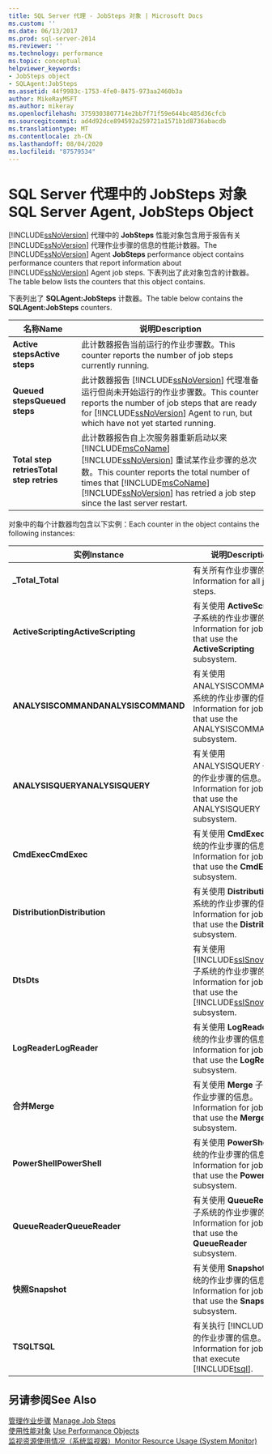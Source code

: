 ```yaml
---
title: SQL Server 代理 - JobSteps 对象 | Microsoft Docs
ms.custom: ''
ms.date: 06/13/2017
ms.prod: sql-server-2014
ms.reviewer: ''
ms.technology: performance
ms.topic: conceptual
helpviewer_keywords:
- JobSteps object
- SQLAgent:JobSteps
ms.assetid: 44f9983c-1753-4fe0-8475-973aa2460b3a
author: MikeRayMSFT
ms.author: mikeray
ms.openlocfilehash: 3759303807714e2bb7f71f59e644bc485d36cfcb
ms.sourcegitcommit: ad4d92dce894592a259721a1571b1d8736abacdb
ms.translationtype: MT
ms.contentlocale: zh-CN
ms.lasthandoff: 08/04/2020
ms.locfileid: "87579534"
---
```

# <a name="sql-server-agent-jobsteps-object"></a><span data-ttu-id="1a299-102">SQL Server 代理中的 JobSteps 对象</span><span class="sxs-lookup"><span data-stu-id="1a299-102">SQL Server Agent, JobSteps Object</span></span>
  <span data-ttu-id="1a299-103">[!INCLUDE[ssNoVersion](../../includes/ssnoversion-md.md)] 代理中的 **JobSteps** 性能对象包含用于报告有关 [!INCLUDE[ssNoVersion](../../includes/ssnoversion-md.md)] 代理作业步骤的信息的性能计数器。</span><span class="sxs-lookup"><span data-stu-id="1a299-103">The [!INCLUDE[ssNoVersion](../../includes/ssnoversion-md.md)] Agent **JobSteps** performance object contains performance counters that report information about [!INCLUDE[ssNoVersion](../../includes/ssnoversion-md.md)] Agent job steps.</span></span> <span data-ttu-id="1a299-104">下表列出了此对象包含的计数器。</span><span class="sxs-lookup"><span data-stu-id="1a299-104">The table below lists the counters that this object contains.</span></span>  
  
 <span data-ttu-id="1a299-105">下表列出了 **SQLAgent:JobSteps** 计数器。</span><span class="sxs-lookup"><span data-stu-id="1a299-105">The table below contains the **SQLAgent:JobSteps** counters.</span></span>  
  
|<span data-ttu-id="1a299-106">名称</span><span class="sxs-lookup"><span data-stu-id="1a299-106">Name</span></span>|<span data-ttu-id="1a299-107">说明</span><span class="sxs-lookup"><span data-stu-id="1a299-107">Description</span></span>|  
|----------|-----------------|  
|<span data-ttu-id="1a299-108">**Active steps**</span><span class="sxs-lookup"><span data-stu-id="1a299-108">**Active steps**</span></span>|<span data-ttu-id="1a299-109">此计数器报告当前运行的作业步骤数。</span><span class="sxs-lookup"><span data-stu-id="1a299-109">This counter reports the number of job steps currently running.</span></span>|  
|<span data-ttu-id="1a299-110">**Queued steps**</span><span class="sxs-lookup"><span data-stu-id="1a299-110">**Queued steps**</span></span>|<span data-ttu-id="1a299-111">此计数器报告 [!INCLUDE[ssNoVersion](../../includes/ssnoversion-md.md)] 代理准备运行但尚未开始运行的作业步骤数。</span><span class="sxs-lookup"><span data-stu-id="1a299-111">This counter reports the number of job steps that are ready for [!INCLUDE[ssNoVersion](../../includes/ssnoversion-md.md)] Agent to run, but which have not yet started running.</span></span>|  
|<span data-ttu-id="1a299-112">**Total step retries**</span><span class="sxs-lookup"><span data-stu-id="1a299-112">**Total step retries**</span></span>|<span data-ttu-id="1a299-113">此计数器报告自上次服务器重新启动以来 [!INCLUDE[msCoName](../../includes/msconame-md.md)] [!INCLUDE[ssNoVersion](../../includes/ssnoversion-md.md)] 重试某作业步骤的总次数。</span><span class="sxs-lookup"><span data-stu-id="1a299-113">This counter reports the total number of times that [!INCLUDE[msCoName](../../includes/msconame-md.md)] [!INCLUDE[ssNoVersion](../../includes/ssnoversion-md.md)] has retried a job step since the last server restart.</span></span>|  
  
 <span data-ttu-id="1a299-114">对象中的每个计数器均包含以下实例：</span><span class="sxs-lookup"><span data-stu-id="1a299-114">Each counter in the object contains the following instances:</span></span>  
  
|<span data-ttu-id="1a299-115">实例</span><span class="sxs-lookup"><span data-stu-id="1a299-115">Instance</span></span>|<span data-ttu-id="1a299-116">说明</span><span class="sxs-lookup"><span data-stu-id="1a299-116">Description</span></span>|  
|--------------|-----------------|  
|<span data-ttu-id="1a299-117">**_Total**</span><span class="sxs-lookup"><span data-stu-id="1a299-117">**_Total**</span></span>|<span data-ttu-id="1a299-118">有关所有作业步骤的信息。</span><span class="sxs-lookup"><span data-stu-id="1a299-118">Information for all job steps.</span></span>|  
|<span data-ttu-id="1a299-119">**ActiveScripting**</span><span class="sxs-lookup"><span data-stu-id="1a299-119">**ActiveScripting**</span></span>|<span data-ttu-id="1a299-120">有关使用 **ActiveScripting** 子系统的作业步骤的信息。</span><span class="sxs-lookup"><span data-stu-id="1a299-120">Information for job steps that use the **ActiveScripting** subsystem.</span></span>|  
|<span data-ttu-id="1a299-121">**ANALYSISCOMMAND**</span><span class="sxs-lookup"><span data-stu-id="1a299-121">**ANALYSISCOMMAND**</span></span>|<span data-ttu-id="1a299-122">有关使用 ANALYSISCOMMAND 子系统的作业步骤的信息。</span><span class="sxs-lookup"><span data-stu-id="1a299-122">Information for job steps that use the ANALYSISCOMMAND subsystem.</span></span>|  
|<span data-ttu-id="1a299-123">**ANALYSISQUERY**</span><span class="sxs-lookup"><span data-stu-id="1a299-123">**ANALYSISQUERY**</span></span>|<span data-ttu-id="1a299-124">有关使用 ANALYSISQUERY 子系统的作业步骤的信息。</span><span class="sxs-lookup"><span data-stu-id="1a299-124">Information for job steps that use the ANALYSISQUERY subsystem.</span></span>|  
|<span data-ttu-id="1a299-125">**CmdExec**</span><span class="sxs-lookup"><span data-stu-id="1a299-125">**CmdExec**</span></span>|<span data-ttu-id="1a299-126">有关使用 **CmdExec** 子系统的作业步骤的信息。</span><span class="sxs-lookup"><span data-stu-id="1a299-126">Information for job steps that use the **CmdExec** subsystem.</span></span>|  
|<span data-ttu-id="1a299-127">**Distribution**</span><span class="sxs-lookup"><span data-stu-id="1a299-127">**Distribution**</span></span>|<span data-ttu-id="1a299-128">有关使用 **Distribution** 子系统的作业步骤的信息。</span><span class="sxs-lookup"><span data-stu-id="1a299-128">Information for job steps that use the **Distribution** subsystem.</span></span>|  
|<span data-ttu-id="1a299-129">**Dts**</span><span class="sxs-lookup"><span data-stu-id="1a299-129">**Dts**</span></span>|<span data-ttu-id="1a299-130">有关使用 [!INCLUDE[ssISnoversion](../../includes/ssisnoversion-md.md)] 子系统的作业步骤的信息。</span><span class="sxs-lookup"><span data-stu-id="1a299-130">Information for job steps that use the [!INCLUDE[ssISnoversion](../../includes/ssisnoversion-md.md)] subsystem.</span></span>|  
|<span data-ttu-id="1a299-131">**LogReader**</span><span class="sxs-lookup"><span data-stu-id="1a299-131">**LogReader**</span></span>|<span data-ttu-id="1a299-132">有关使用 **LogReader** 子系统的作业步骤的信息。</span><span class="sxs-lookup"><span data-stu-id="1a299-132">Information for job steps that use the **LogReader** subsystem.</span></span>|  
|<span data-ttu-id="1a299-133">**合并**</span><span class="sxs-lookup"><span data-stu-id="1a299-133">**Merge**</span></span>|<span data-ttu-id="1a299-134">有关使用 **Merge** 子系统的作业步骤的信息。</span><span class="sxs-lookup"><span data-stu-id="1a299-134">Information for job steps that use the **Merge** subsystem.</span></span>|  
|<span data-ttu-id="1a299-135">**PowerShell**</span><span class="sxs-lookup"><span data-stu-id="1a299-135">**PowerShell**</span></span>|<span data-ttu-id="1a299-136">有关使用 **PowerShell** 子系统的作业步骤的信息。</span><span class="sxs-lookup"><span data-stu-id="1a299-136">Information for job steps that use the **PowerShell** subsystem.</span></span>|  
|<span data-ttu-id="1a299-137">**QueueReader**</span><span class="sxs-lookup"><span data-stu-id="1a299-137">**QueueReader**</span></span>|<span data-ttu-id="1a299-138">有关使用 **QueueReader** 子系统的作业步骤的信息。</span><span class="sxs-lookup"><span data-stu-id="1a299-138">Information for job steps that use the **QueueReader** subsystem.</span></span>|  
|<span data-ttu-id="1a299-139">**快照**</span><span class="sxs-lookup"><span data-stu-id="1a299-139">**Snapshot**</span></span>|<span data-ttu-id="1a299-140">有关使用 **Snapshot** 子系统的作业步骤的信息。</span><span class="sxs-lookup"><span data-stu-id="1a299-140">Information for job steps that use the **Snapshot** subsystem.</span></span>|  
|<span data-ttu-id="1a299-141">**TSQL**</span><span class="sxs-lookup"><span data-stu-id="1a299-141">**TSQL**</span></span>|<span data-ttu-id="1a299-142">有关执行 [!INCLUDE[tsql](../../includes/tsql-md.md)]的作业步骤的信息。</span><span class="sxs-lookup"><span data-stu-id="1a299-142">Information for job steps that execute [!INCLUDE[tsql](../../includes/tsql-md.md)].</span></span>|  
  
## <a name="see-also"></a><span data-ttu-id="1a299-143">另请参阅</span><span class="sxs-lookup"><span data-stu-id="1a299-143">See Also</span></span>  
 <span data-ttu-id="1a299-144">[管理作业步骤](../../ssms/agent/manage-job-steps.md) </span><span class="sxs-lookup"><span data-stu-id="1a299-144">[Manage Job Steps](../../ssms/agent/manage-job-steps.md) </span></span>  
 <span data-ttu-id="1a299-145">[使用性能对象](../../ssms/agent/use-performance-objects.md) </span><span class="sxs-lookup"><span data-stu-id="1a299-145">[Use Performance Objects](../../ssms/agent/use-performance-objects.md) </span></span>  
 [<span data-ttu-id="1a299-146">监视资源使用情况（系统监视器）</span><span class="sxs-lookup"><span data-stu-id="1a299-146">Monitor Resource Usage &#40;System Monitor&#41;</span></span>](monitor-resource-usage-system-monitor.md)  
  
  
